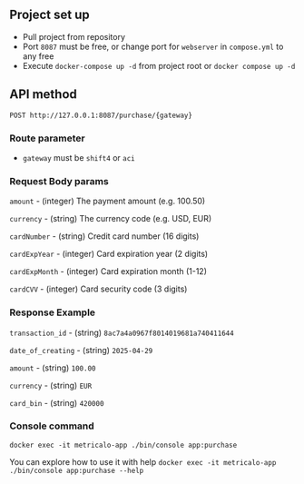 ## Project set up

* Pull project from repository
* Port `8087` must be free, or change port for `webserver` in `compose.yml` to any free
* Execute `docker-compose up -d` from project root or `docker compose up -d`

## API method
`POST http://127.0.0.1:8087/purchase/{gateway}`

### Route parameter
* `gateway` must be `shift4` or `aci`

### Request Body params
`amount` - (integer) The payment amount (e.g. 100.50)

`currency` - (string) The currency code (e.g. USD, EUR)

`cardNumber` - (string) Credit card number (16 digits)

`cardExpYear` - (integer) Card expiration year (2 digits)

`cardExpMonth` - (integer) Card expiration month (1-12)

`cardCVV` - (integer) Card security code (3 digits)

### Response Example
`transaction_id` - (string) `8ac7a4a0967f8014019681a740411644`

`date_of_creating` - (string) `2025-04-29`

`amount` - (string) `100.00`

`currency` - (string) `EUR`

`card_bin` - (string) `420000`

### Console command
`docker exec -it metricalo-app ./bin/console app:purchase`

You can explore how to use it with help `docker exec -it metricalo-app ./bin/console app:purchase --help`